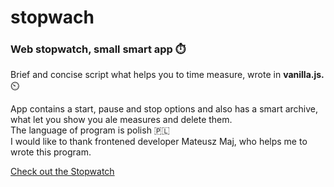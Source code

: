 # stopwach

### Web stopwatch, small smart app ⏱️

Brief and concise script what helps you to time measure, wrote in **vanilla.js.** ⏲️
<br />

App contains a start, pause and stop options and also has a smart archive, what let you show you ale measures and delete them.
<br />
The language of program is polish 🇵🇱
<br/>
I would like to thank frontened developer Mateusz Maj, who helps me to wrote this program.

[Check out the Stopwatch](https://emarcins.github.io/stopwach/?)
